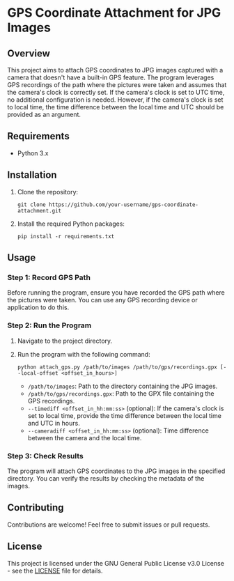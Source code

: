 # GPS Coordinate Attachment for JPG Images

## Overview

This project aims to attach GPS coordinates to JPG images captured with a camera that doesn't have a built-in GPS feature. The program leverages GPS recordings of the path where the pictures were taken and assumes that the camera's clock is correctly set. If the camera's clock is set to UTC time, no additional configuration is needed. However, if the camera's clock is set to local time, the time difference between the local time and UTC should be provided as an argument.

## Requirements

- Python 3.x

## Installation

1. Clone the repository:

   ```
   git clone https://github.com/your-username/gps-coordinate-attachment.git
   ```

2. Install the required Python packages:

   ```
   pip install -r requirements.txt
   ```

## Usage

### Step 1: Record GPS Path

Before running the program, ensure you have recorded the GPS path where the pictures were taken. You can use any GPS recording device or application to do this.

### Step 2: Run the Program

1. Navigate to the project directory.
2. Run the program with the following command:

   ```
   python attach_gps.py /path/to/images /path/to/gps/recordings.gpx [--local-offset <offset_in_hours>]
   ```

   - `/path/to/images`: Path to the directory containing the JPG images.
   - `/path/to/gps/recordings.gpx`: Path to the GPX file containing the GPS recordings.
   - `--timediff <offset_in_hh:mm:ss>` (optional): If the camera's clock is set to local time, provide the time difference between the local time and UTC in hours.
   - `--cameradiff <offset_in_hh:mm:ss>` (optional): Time difference between the camera and the local time.

### Step 3: Check Results

The program will attach GPS coordinates to the JPG images in the specified directory. You can verify the results by checking the metadata of the images.

## Contributing

Contributions are welcome! Feel free to submit issues or pull requests.

## License

This project is licensed under the GNU General Public License v3.0 License - see the [LICENSE](LICENSE) file for details.
